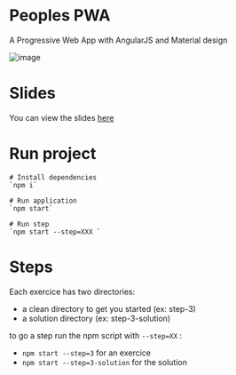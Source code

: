 # Peoples PWA

A Progressive Web App with AngularJS and Material design

![image](https://cloud.githubusercontent.com/assets/1699357/15929461/6c7a2374-2e4d-11e6-8564-14f9e6cb97ab.png)


# Slides

You can view the slides [here](https://docs.google.com/presentation/d/103fPXGcTSR0gw6FpCT0KpWyNOTAaTnSLRdE8SVXbDWI/edit?usp=sharing)

# Run project

    # Install dependencies
    `npm i`
    
    # Run application
    `npm start`

    # Run step 
    `npm start --step=XXX `

# Steps

Each exercice has two directories:
- a clean directory to get you started (ex: step-3)
- a solution directory (ex: step-3-solution)

to go a step run the npm script with `--step=XX` : 
 * `npm start --step=3` for an exercice
 * `npm start --step=3-solution` for the solution